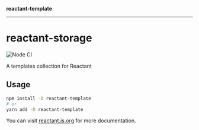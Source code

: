 **reactant-template**

***

# reactant-storage

![Node CI](https://github.com/unadlib/reactant/workflows/Node%20CI/badge.svg)

A templates collection for Reactant

## Usage

```bash
npm install -D reactant-template
# or
yarn add -D reactant-template
```

You can visit [reactant.js.org](https://reactant.js.org/) for more documentation.
